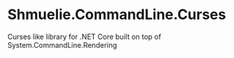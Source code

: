# Shmuelie.CommandLine.Curses
Curses like library for .NET Core built on top of System.CommandLine.Rendering
